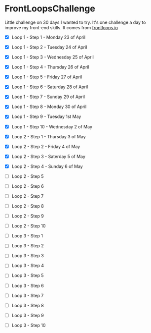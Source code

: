 # FrontLoopsChallenge

Little challenge on 30 days I wanted to try.
It's one challenge a day to improve my front-end skills.
It comes from [frontloops.io](http://frontloops.io/)

- [x] Loop 1 - Step 1 - Monday 23 of April
- [x] Loop 1 - Step 2 - Tuesday 24 of April
- [x] Loop 1 - Step 3 - Wednesday 25 of April
- [x] Loop 1 - Step 4 - Thursday 26 of April
- [x] Loop 1 - Step 5 - Friday 27 of April
- [x] Loop 1 - Step 6 - Saturday 28 of April
- [x] Loop 1 - Step 7 - Sunday 29 of April
- [x] Loop 1 - Step 8 - Monday 30 of April
- [x] Loop 1 - Step 9 - Tuesday 1st May
- [x] Loop 1 - Step 10 - Wednesday 2 of May
- [x] Loop 2 - Step 1 - Thursday 3 of May
- [x] Loop 2 - Step 2 - Friday 4 of May
- [x] Loop 2 - Step 3 - Saterday 5 of May
- [x] Loop 2 - Step 4 - Sunday 6 of May
- [ ] Loop 2 - Step 5
- [ ] Loop 2 - Step 6
- [ ] Loop 2 - Step 7
- [ ] Loop 2 - Step 8
- [ ] Loop 2 - Step 9
- [ ] Loop 2 - Step 10
- [ ] Loop 3 - Step 1
- [ ] Loop 3 - Step 2
- [ ] Loop 3 - Step 3
- [ ] Loop 3 - Step 4
- [ ] Loop 3 - Step 5
- [ ] Loop 3 - Step 6
- [ ] Loop 3 - Step 7
- [ ] Loop 3 - Step 8
- [ ] Loop 3 - Step 9
- [ ] Loop 3 - Step 10


